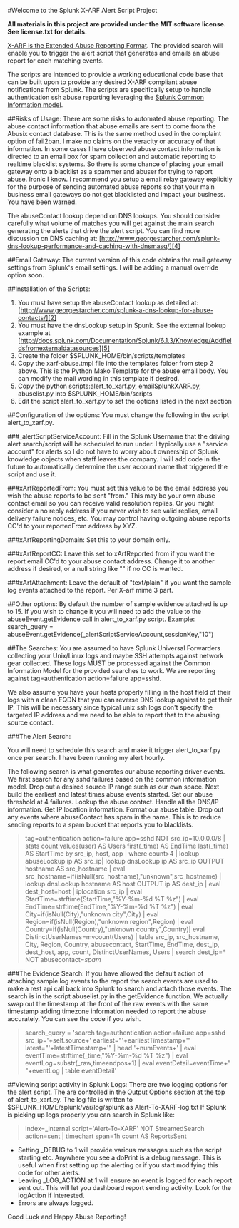 #Welcome to the Splunk X-ARF Alert Script Project

**All materials in this project are provided under the MIT software license. See license.txt for details.**

[X-ARF is the Extended Abuse Reporting Format][1]. The provided search will enable you to trigger the alert script that generates and emails an abuse report for each matching events.

The scripts are intended to provide a working educational code base that can be built upon to provide any desired X-ARF compliant abuse notifications from Splunk. The scripts are specifically setup to handle authentication ssh abuse reporting leveraging the [Splunk Common Information model][3].

##Risks of Usage:
There are some risks to automated abuse reporting. The abuse contact information that abuse emails are sent to come from the Abusix contact database. This is the same method used in the complaint option of fail2ban. I make no claims on the veracity or accuracy of that information. In some cases I have observed abuse contact information is directed to an email box for spam collection and automatic reporting to realtime blacklist systems. So there is some chance of placing your email gateway onto a blacklist as a spammer and abuser for trying to report abuse. Ironic I know. I recommend you setup a email relay gateway explicitly for the purpose of sending automated abuse reports so that your main business email gateways do not get blacklisted and impact your business. You have been warned.

The abuseContact lookup depend on DNS lookups. You should consider carefully what volume of matches you will get against the main search generating the alerts that drive the alert script. You can find more discussion on DNS caching at: [http://www.georgestarcher.com/splunk-dns-lookup-performance-and-caching-with-dnsmasq/][4]

##Email Gateway:
The current version of this code obtains the mail gateway settings from Splunk's email settings. I will be adding a manual override option soon. 

##Installation of the Scripts:
1. You must have setup the abuseContact lookup as detailed at: [http://www.georgestarcher.com/splunk-a-dns-lookup-for-abuse-contacts/][2]
2. You must have the dnsLookup setup in Spunk. See the external lookup example at [http://docs.splunk.com/Documentation/Splunk/6.1.3/Knowledge/Addfieldsfromexternaldatasources][5]
3. Create the folder $SPLUNK_HOME/bin/scripts/templates 
4. Copy the xarf-abuse.tmpl file into the templates folder from step 2 above. This is the Python Mako Template for the abuse email body. You can modify the mail wording in this template if desired.
5. Copy the python scripts:alert_to_xarf.py, emailSplunkXARF.py, abuselist.py into $SPLUNK_HOME/bin/scripts
6. Edit the script alert_to_xarf.py to set the options listed in the next section

##Configuration of the options:
You must change the following in the script alert_to_xarf.py.

###_alertScriptServiceAccount:
Fill in the Splunk Username that the driving alert search/script will be scheduled to run under. I typically use a "service account" for alerts so I do not have to worry about ownership of Splunk knowledge objects when staff leaves the company. I will add code in the future to automatically determine the user account name that triggered the script and use it.

###xArfReportedFrom:
You must set this value to be the email address you wish the abuse reports to be sent "from." This may be your own abuse contact email so you can receive valid resolution replies. Or you might consider a no reply address if you never wish to see valid replies, email delivery failure notices, etc. You may control having outgoing abuse reports CC'd to your reportedFrom address by XYZ.

###xArfReportingDomain:
Set this to your domain only.

###xArfReportCC:
Leave this set to xArfReported from if you want the report email CC'd to your abuse contact address.
Change it to another address if desired, or a null string like "" if no CC is wanted.

###xArfAttachment:
Leave the default of "text/plain" if you want the sample log events attached to the report. Per X-arf mime 3 part.

##Other options:
By default the number of sample evidence attached is up to 15. If you wish to change it you will need to add the value to the abuseEvent.getEvidence call in alert_to_xarf.py script. 
Example:
search_query = abuseEvent.getEvidence(_alertScriptServiceAccount,sessionKey,"10")

##The Searches:
You are assumed to have Splunk Universal Forwarders collecting your Unix/Linux logs and maybe SSH attempts against network gear collected. These logs MUST be processed against the Common Information Model for the provided searches to work. We are reporting against tag=authentication action=failure app=sshd.

We also assume you have your hosts properly filling in the host field of their logs with a clean FQDN that you can reverse DNS lookup against to get their IP. This will be necessary since typical unix ssh logs don't specify the targeted IP address and we need to be able to report that to the abusing source contact.

###The Alert Search:

You will need to schedule this search and make it trigger alert_to_xarf.py once per search. I have been running my alert hourly.

The following search is what generates our abuse reporting driver events. 
We first search for any sshd failures based on the common information model. 
Drop out a desired source IP range such as our own space. 
Next build the earliest and latest times abuse events started. 
Set our abuse threshold at 4 failures. 
Lookup the abuse contact.
Handle all the DNS/IP information.
Get IP location information.
Format our abuse table.
Drop out any events where abuseContact has spam in the name. This is to reduce sending reports to a spam bucket that reports you to blacklists.

> tag=authentication action=failure app=sshd NOT src_ip=10.0.0.0/8  | stats count values(user) AS Users first(_time) AS EndTime last(_time) AS StartTime by src_ip, host, app | where count>4 | lookup abuseLookup ip AS src_ip| lookup dnsLookup ip AS src_ip OUTPUT hostname AS src_hostname | eval src_hostname=if(isNull(src_hostname),"unknown",src_hostname) | lookup dnsLookup hostname AS host OUTPUT ip AS dest_ip  | eval dest_host=host | iplocation src_ip  | eval StartTime=strftime(StartTime,"%Y-%m-%d %T %z") | eval EndTime=strftime(EndTime,"%Y-%m-%d %T %z") | eval City=if(isNull(City),"unknown city",City) | eval Region=if(isNull(Region),"unknown region",Region) | eval Country=if(isNull(Country),"unknown country",Country)| eval DistinctUserNames=mvcount(Users) | table src_ip, src_hostname, City, Region, Country, abusecontact, StartTime, EndTime, dest_ip, dest_host, app, count, DistinctUserNames, Users | search dest_ip=* NOT abusecontact=*spam*

###The Evidence Search:
If you have allowed the default action of attaching sample log events to the report the search events are used to make a rest api call back into Splunk to search and attach those events. The search is in the script abuselist.py in the getEvidence function. We actually swap out the timestamp at the front of the raw events with the same timestamp adding timezone information needed to report the abuse accurately. You can see the code if you wish.

> search_query = 'search tag=authentication action=failure app=sshd src_ip='+self.source+' earliest="'+earliestTimestamp+'" latest="'+latestTimestamp+'" | head '+numEvents+' | eval eventTime=strftime(_time,"%Y-%m-%d %T %z") | eval eventLog=substr(_raw,timeendpos+1) | eval eventDetail=eventTime+" "+eventLog | table eventDetail'

##Viewing script activity in Splunk Logs:
There are two logging options for the alert script. The are controlled in the Output Options section at the top of alert_to_xarf.py.
The log file is written to $SPLUNK_HOME/splunk/var/log/splunk as Alert-To-XARF-log.txt
If Splunk is picking up logs properly you can search in Splunk like: 
> index=_internal script='Alert-To-XARF' NOT StreamedSearch action=sent | timechart span=1h count AS ReportsSent

* Setting _DEBUG to 1 will provide various messages such as the script starting etc. Anywhere you see a doPrint is a debug message. This is useful when first setting up the alerting or if you start modifying this code for other alerts.
* Leaving _LOG_ACTION at 1 will ensure an event is logged for each report sent out. This will let you dashboard report sending activity. Look for the logAction if interested.
* Errors are always logged.

Good Luck and Happy Abuse Reporting!

[1]: http://www.x-arf.org
[2]: http://www.georgestarcher.com/splunk-a-dns-lookup-for-abuse-contacts/
[3]: http://docs.splunk.com/Documentation/CIM/latest/User/Overview
[4]: http://www.georgestarcher.com/splunk-dns-lookup-performance-and-caching-with-dnsmasq/
[5]: http://docs.splunk.com/Documentation/Splunk/6.1.3/Knowledge/Addfieldsfromexternaldatasources